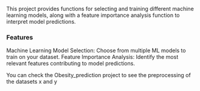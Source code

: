 This project provides functions for selecting and training different machine learning models, along with a feature importance analysis function to interpret model predictions.

### Features
Machine Learning Model Selection: Choose from multiple ML models to train on your dataset.
Feature Importance Analysis: Identify the most relevant features contributing to model predictions.

You can check the Obesity_prediction project to see the preprocessing of the datasets x and y

